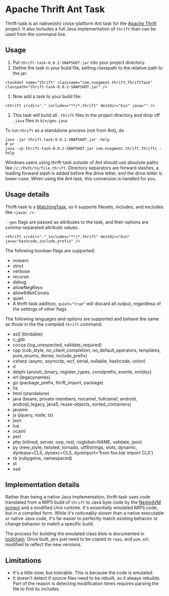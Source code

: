 # Apache Thrift Ant Task #

Thrift-task is an native(ish) cross-platform Ant task for the [Apache Thrift](https://thrift.apache.org/)
project.  It also includes a full Java implementation of `thrift` than can be used from the command line.

## Usage ##
1. Put `thrift-task-0.0.2-SNAPSHOT.jar` into your project directory.
1. Define the task in your build file, setting classpath to the relative path to the jar:
```
<taskdef name="thrift" classname="com.nsegment.thrift.ThriftTask" classpath="thrift-task-0.0.2-SNAPSHOT.jar" />
```
1. Now add a task to your build file:
```
<thrift srcdir="." includes="**/*.thrift" destdir="bin" java="" />
```
1. This task will build all `.thrift` files in the project directory and drop off `.java` files in `bin/gen-java`

To run `thrift` as a standalone process (not from Ant), do
```
java -jar thrift-task-0.0.2-SNAPSHOT.jar -help
# or
java -cp thrift-task-0.0.2-SNAPSHOT.jar com.nsegment.thrift.Thriftc -help
```

Windows users using thrift-task *outside* of Ant should use absolute paths like `/c:/Path/to/file.thrift`.  Directory
separators are forward slashes, a leading forward slash is added before the drive letter, and the drive letter is
lower-case. When using the Ant task, this conversion is handled for you.

## Usage details ##
Thrift-task is a [MatchingTask](http://www.jajakarta.org/ant/ant-1.6.1/docs/en/manual/api/org/apache/tools/ant/taskdefs/MatchingTask.html), so it supports filesets, includes, and excludes like `<javac />`.

`--gen` flags are passed as attributes to the task, and their options are comma-separated attribute values:

```
<thrift srcdir="." includes="**/*.thrift" destdir="bin" java="hashcode,include_prefix" />
```

The following boolean flags are supported:
* nowarn
* strict
* verbose
* recurse
* debug
* allowNegKeys
* allow64bitConsts
* quiet
* A thrift-task addition, `quiet="true"` will discard all output, regardless of the settings of other flags

The following languages and options are supported and behave the same as those in the the compiled `thrift` command:
* as3 (bindable)
* c_glib
* cocoa (log\_unexpected, validate_required)
* cpp (cob_style, no_client_completion, no_default_operators, templates, pure_enums, dense, include\_prefix)
* csharp (async, asyncctp, wcf, serial, nullable, hashcode, union)
* d
* delphi (ansistr_binary, register_types, constprefix, events, xmldoc)
* erl (legacynames)
* go (package_prefix, thrift_import, package)
* hs
* html (standalone)
* java (beans, private-members, nocamel, fullcamel, android, android_legacy, java5, reuse-objects, sorted_containers)
* javame
* js (jquery, node, ts)
* json
* lua
* ocaml
* perl
* php (inlined, server, oop, rest, nsglobal=NAME, validate, json)
* py (new\_style, twisted, tornado, utf8strings, slots, dynamic, dynbase=CLS, dynexc=CLS, dynimport='from foo.bar import CLS')
* rb (rubygems, namespaced)
* st
* xsd

## Implementation details ##
Rather than being a native Java implementation, thrift-task uses code translated from a MIPS build of `thrift` to Java
byte code by the [NestedVM project](http://nestedvm.ibex.org/) and a modified Unix runtime.  It's essentially emulated
MIPS code, but in a compiled form.  While it's noticeably slower than a native executable or native Java code, it's far
easier to perfectly match existing behavior or change behavior to match a specific build.

The process for building the emulated class blob is documented in [toolchain](toolchain).  Once built, jars just need
to be copied to `repo`, and `pom.xml` modified to relfect the new versions.

## Limitations ##
* It's a little slow, but tolerable.  This is because the code is emulated.
* It doesn't detect if source files need to be rebuilt, so it always rebuilds.  Part of the reason is detecting
modification times requires parsing the file to find its includes.
